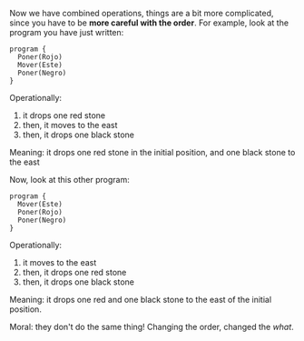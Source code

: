 Now we have combined operations, things are a bit more complicated, since you have to be **more careful with the order**.
For example, look at the program you have just written:

```puppet
program {
  Poner(Rojo)
  Mover(Este)
  Poner(Negro)
}
```

Operationally:
1. it drops one red stone
1. then, it moves to the east
1. then, it drops one black stone

Meaning: it drops one red stone in the initial position, and one black stone to the east

Now, look at this other program:

```puppet
program {
  Mover(Este)
  Poner(Rojo)
  Poner(Negro)
}
```

Operationally:
1. it moves to the east
1. then, it drops one red stone
1. then, it drops one black stone

Meaning: it drops one red and one black stone to the east of the initial position.

Moral: they don't do the same thing! Changing the order, changed the _what_.
